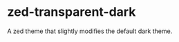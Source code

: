 zed-transparent-dark
====================

A zed theme that slightly modifies the default dark theme.

